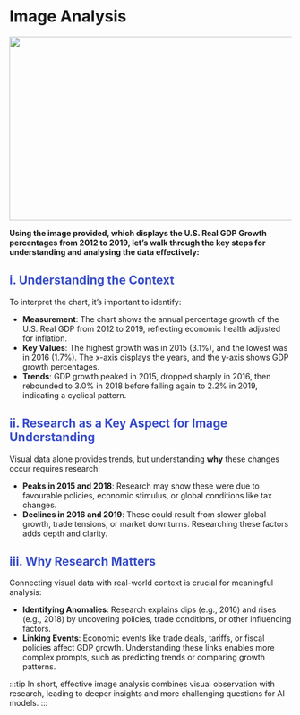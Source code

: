 # Image Analysis

<img height="329" width="602" src="https://lh7-rt.googleusercontent.com/docsz/AD_4nXfyc1VvzXn7VzYKxhJIIhpk9R56Z7q97Bi0H-z68NaB_o0_2B4E8vbMHGvIBQXEsfbnk78Wj3u4Uz5cblz3HPNj6VmAFQ71RZoKxiWRec8T82XFXrxOajbdlZWHtQVosfhU4Ceiew?key=YaA7O7hAZEQAu4dYSRxJ8o4v" />

**Using the image provided, which displays the U.S. Real GDP Growth percentages from 2012 to 2019, let’s walk through the key steps for understanding and analysing the data effectively:** &#x20;

## <span style="color:#364BC9">i. Understanding the Context</span>

To interpret the chart, it’s important to identify:

* **Measurement**: The chart shows the annual percentage growth of the U.S. Real GDP from 2012 to 2019, reflecting economic health adjusted for inflation.
* **Key Values**: The highest growth was in 2015 (3.1%), and the lowest was in 2016 (1.7%). The x-axis displays the years, and the y-axis shows GDP growth percentages.
* **Trends**: GDP growth peaked in 2015, dropped sharply in 2016, then rebounded to 3.0% in 2018 before falling again to 2.2% in 2019, indicating a cyclical pattern.

## <span style="color:#364BC9">ii. Research as a Key Aspect for Image Understanding</span>

Visual data alone provides trends, but understanding **why** these changes occur requires research:&#x20;

* **Peaks in 2015 and 2018**: Research may show these were due to favourable policies, economic stimulus, or global conditions like tax changes.
* **Declines in 2016 and 2019**: These could result from slower global growth, trade tensions, or market downturns. Researching these factors adds depth and clarity. 

## <span style="color:#364BC9">iii. Why Research Matters</span>

Connecting visual data with real-world context is crucial for meaningful analysis:

* **Identifying Anomalies**: Research explains dips (e.g., 2016) and rises (e.g., 2018) by uncovering policies, trade conditions, or other influencing factors.
* **Linking Events**: Economic events like trade deals, tariffs, or fiscal policies affect GDP growth. Understanding these links enables more complex prompts, such as predicting trends or comparing growth patterns.

:::tip
In short, effective image analysis combines visual observation with research, leading to deeper insights and more challenging questions for AI models.
:::